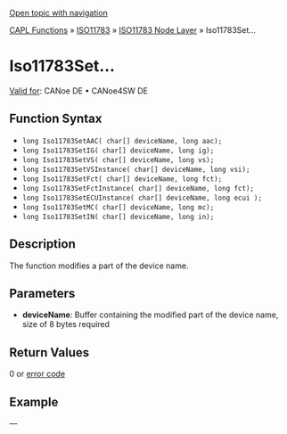 [Open topic with navigation](../../../../../../CANoeDEFamily.htm#Topics/CAPLFunctions/ISO11783/ISONodeLayer/Functions/CAPLfunctionIso11783Set.md)

[CAPL Functions](../../../CAPLfunctions.md) » [ISO11783](../../CAPLfunctionsISO11783Overview.md) » [ISO11783 Node Layer](../CAPLfunctionsISONLOverview.md) » Iso11783Set...

# Iso11783Set...

[Valid for](../../../../Shared/FeatureAvailability.md):  CANoe DE • CANoe4SW DE

## Function Syntax

- `long Iso11783SetAAC( char[] deviceName, long aac);`
- `long Iso11783SetIG( char[] deviceName, long ig);`
- `long Iso11783SetVS( char[] deviceName, long vs);`
- `long Iso11783SetVSInstance( char[] deviceName, long vsi);`
- `long Iso11783SetFct( char[] deviceName, long fct);`
- `long Iso11783SetFctInstance( char[] deviceName, long fct);`
- `long Iso11783SetECUInstance( char[] deviceName, long ecui );`
- `long Iso11783SetMC( char[] deviceName, long mc);`
- `long Iso11783SetIN( char[] deviceName, long in);`

## Description

The function modifies a part of the device name.

## Parameters

- **deviceName**: Buffer containing the modified part of the device name, size of 8 bytes required

## Return Values

0 or [error code](../CAPLfunctionsISONLErrorCodes.md)

## Example

—
